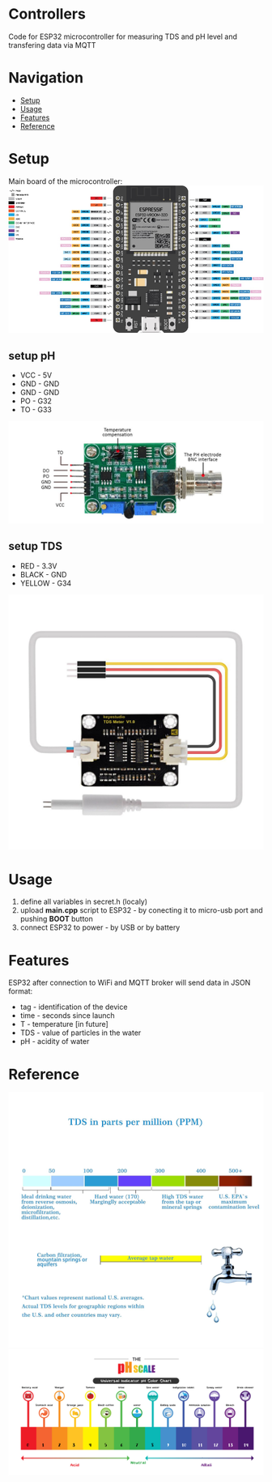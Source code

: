 # Controllers
Code for ESP32 microcontroller for measuring TDS and pH level and transfering data via MQTT

# Navigation
- [Setup](#setup)
- [Usage](#usage)
- [Features](#features)
- [Reference](#reference)

# Setup

Main board of the microcontroller:
![ESP32-microcontroller](./images/ESP32-38-PIN.jpg)

## setup pH
- VCC - 5V
- GND - GND
- GND - GND
- PO  - G32
- TO  - G33

![pH level connector](./images/bnc-ph.jpg)

## setup TDS
- RED    - 3.3V
- BLACK  - GND
- YELLOW - G34

![ESP32-microcontroller](./images/tds.jpg)

# Usage

1) define all variables in secret.h (localy)
2) upload **main.cpp** script to ESP32 - by conecting it to micro-usb port and pushing **BOOT** button
3) connect ESP32 to power - by USB or by battery

# Features

ESP32 after connection to WiFi and MQTT broker will send data in JSON format:

- tag - identification of the device
- time - seconds since launch
- T - temperature [in future]
- TDS - value of particles in the water
- pH - acidity of water

# Reference

![TDS scale](./images/TDS_scale.jpg)
![pH scale](./images/pH_scale.jpg)

